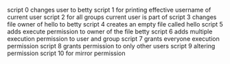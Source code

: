 script 0 changes user to betty
script 1 for printing effective username of current user
script 2 for all groups current user is part of
script 3 changes file owner of hello to betty
script 4 creates an empty file called hello
script 5 adds execute permission to owner of the file betty
script 6 adds multiple execution permission to user and group
script 7 grants everyone execution permission
script 8 grants permission to only other users
script 9 altering permission
script 10 for mirror permission
